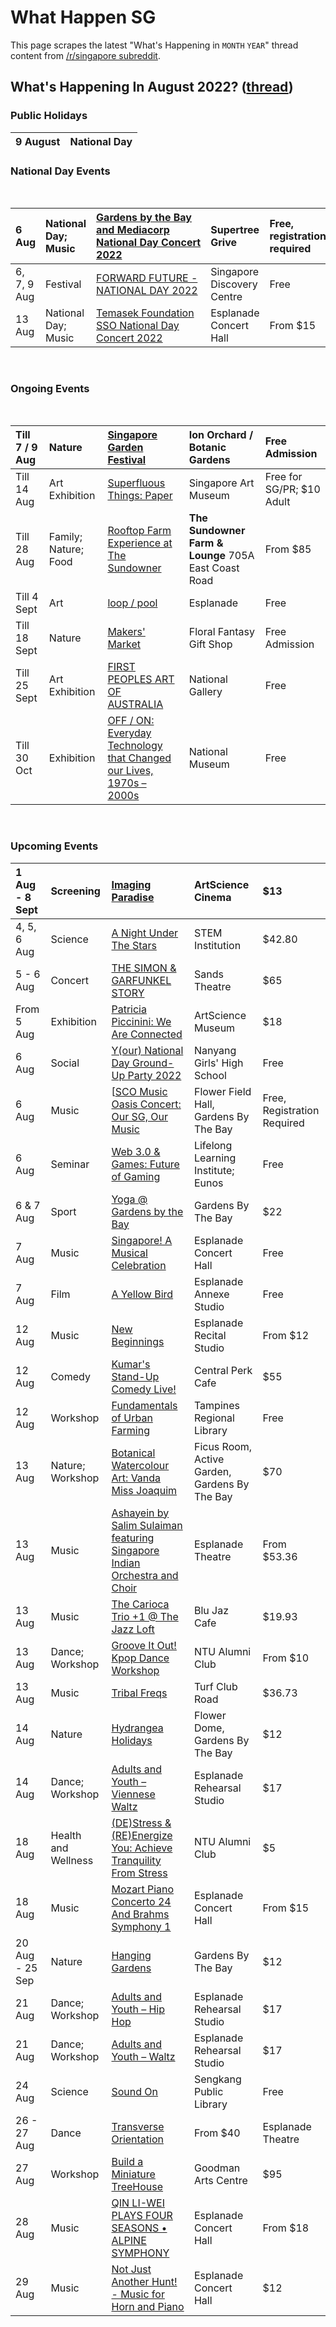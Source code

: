 # What Happen SG

This page scrapes the latest "What's Happening in `MONTH` `YEAR`" thread content from [/r/singapore subreddit](https://www.reddit.com/r/singapore/).

<!-- START HAPPENING -->
## What's Happening In August 2022? ([thread](https://www.reddit.com/r/singapore/comments/w7dswh/whats_happening_in_august_2022/))

### Public Holidays

|9 August|National Day|
|:-|:-|


### National Day Events

&#x200B;

|6 Aug|National Day; Music|[Gardens by the Bay and Mediacorp National Day Concert 2022](https://www.gardensbythebay.com.sg/en/things-to-do/calendar-of-events/national-day-concert-2022.html)|Supertree Grive|Free, registration required|
|:-|:-|:-|:-|:-|
|6, 7, 9 Aug|Festival|[FORWARD FUTURE - NATIONAL DAY 2022](https://www.sdc.com.sg/forward-future-national-day-2022/)|Singapore Discovery Centre|Free|
|13 Aug|National Day; Music|[Temasek Foundation SSO National Day Concert 2022](https://www.esplanade.com/whats-on/2022/temasek-foundation-sso-national-day-concert-2022)|Esplanade Concert Hall|From $15|

&#x200B;

### Ongoing Events

&#x200B;

|Till 7 / 9 Aug|Nature|[Singapore Garden Festival](https://sgf.nparks.gov.sg/)|Ion Orchard / Botanic Gardens|Free Admission|
|:-|:-|:-|:-|:-|
|Till 14 Aug|Art Exhibition|[Superfluous Things: Paper](https://www.singaporeartmuseum.sg/visit)|Singapore Art Museum|Free for SG/PR; $10 Adult|
|Till 28 Aug|Family; Nature; Food|[Rooftop Farm Experience at The Sundowner](https://feverup.com/m/100641?utm_source=landing&utm_medium=landing_candlelight_sin&utm_campaign=candlelight_sin&cp_landing=city_selector)|**The Sundowner Farm & Lounge** 705A East Coast Road|From $85|
|Till 4 Sept|Art|[loop / pool](https://www.esplanade.com/whats-on/festivals-and-series/series/2022/visual-arts/loop-pool)|Esplanade|Free|
|Till 18 Sept|Nature|[Makers' Market](https://www.gardensbythebay.com.sg/en/things-to-do/calendar-of-events/makers-market.html)|Floral Fantasy Gift Shop|Free Admission|
|Till 25 Sept|Art Exhibition|[FIRST PEOPLES ART OF AUSTRALIA](https://www.nationalgallery.sg/see-do/programme-detail/460894794/ever-present-first-peoples-art-of-australia)|National Gallery|Free|
|Till 30 Oct|Exhibition|[OFF / ON: Everyday Technology that Changed our Lives, 1970s – 2000s](https://www.nhb.gov.sg/nationalmuseum/our-exhibitions/exhibition-list/collecting-contemporary-singapore---technology-exhibition)|National Museum|Free|

&#x200B;

### Upcoming Events

|1 Aug - 8 Sept|Screening|[Imaging Paradise](https://www.marinabaysands.com/museum/events/imaging-paradise.html)|ArtScience Cinema|$13|
|:-|:-|:-|:-|:-|
|4, 5, 6 Aug|Science|[A Night Under The Stars](https://www.eventbrite.sg/e/a-night-under-the-stars-tickets-386006284187?aff=ebdssbdestsearch)|STEM Institution|$42.80|
|5 - 6 Aug|Concert|[THE SIMON & GARFUNKEL STORY](https://www.marinabaysands.com/entertainment/shows/the-simon-and-garfunkel-story.html)|Sands Theatre|$65|
|From 5 Aug|Exhibition|[Patricia Piccinini: We Are Connected](https://www.marinabaysands.com/museum/exhibitions/patricia-piccinini.html)|ArtScience Museum|$18|
|6 Aug|Social|[Y(our) National Day Ground-Up Party 2022](https://www.eventbrite.sg/e/your-national-day-ground-up-party-2022-tickets-381743072807)|Nanyang Girls' High School|Free|
|6 Aug|Music|\[[SCO Music Oasis Concert: Our SG, Our Music](https://www.gardensbythebay.com.sg/en/things-to-do/calendar-of-events/sco-music-oasis-concert-2022.html)|Flower Field Hall, Gardens By The Bay|Free, Registration Required|
|6 Aug|Seminar|[Web 3.0 & Games: Future of Gaming](https://www.eventbrite.sg/e/web-30-games-future-of-gaming-tickets-359311960747?aff=ebdssbdestsearch)|Lifelong Learning Institute; Eunos|Free|
|6 & 7 Aug|Sport|[Yoga @ Gardens by the Bay](https://www.gardensbythebay.com.sg/en/things-to-do/calendar-of-events/yoga-at-gardensbythebay.html)|Gardens By The Bay|$22|
|7 Aug|Music|[Singapore! A Musical Celebration](https://www.esplanade.com/whats-on/festivals-and-series/series/2022/beautiful-sunday/singapore-a-musical-celebration)|Esplanade Concert Hall|Free|
|7 Aug|Film|[A Yellow Bird](https://www.esplanade.com/whats-on/festivals-and-series/free-programmes/2022/red-dot-august/a-yellow-bird)|Esplanade Annexe Studio|Free|
|12 Aug|Music|[New Beginnings](https://www.esplanade.com/whats-on/2022/new-beginnings)|Esplanade Recital Studio|From $12|
|12 Aug|Comedy|[Kumar's Stand-Up Comedy Live!](https://www.eventbrite.sg/e/kumars-stand-up-comedy-live-tickets-388503964817?aff=ebdssbdestsearch)|Central Perk Cafe|$55|
|12 Aug|Workshop|[Fundamentals of Urban Farming](https://www.eventbrite.sg/e/fundamentals-of-urban-farming-registration-356224676597?aff=ebdssbdestsearch)|Tampines Regional Library|Free|
|13 Aug|Nature; Workshop|[Botanical Watercolour Art: Vanda Miss Joaquim](https://www.gardensbythebay.com.sg/en/things-to-do/calendar-of-events/botanical-watercolour-art-vanda-miss-joaquim-workshop.html)|Ficus Room, Active Garden, Gardens By The Bay|$70|
|13 Aug|Music|[Ashayein by Salim Sulaiman featuring Singapore Indian Orchestra and Choir](https://www.esplanade.com/whats-on/2022/ashayein-by-salim-sulaiman-featuring-singapore-indian-orchestra-and-choir)|Esplanade Theatre|From $53.36|
|13 Aug|Music|[The Carioca Trio +1 @ The Jazz Loft](https://www.eventbrite.sg/e/the-carioca-trio-1-the-jazz-loft-tickets-384408876297?aff=ebdssbdestsearch)|Blu Jaz Cafe|$19.93|
|13 Aug|Dance; Workshop|[Groove It Out! Kpop Dance Workshop](https://www.eventbrite.sg/e/groove-it-out-kpop-dance-workshop-tickets-387950218547?aff=ebdssbdestsearch)|NTU Alumni Club|From $10|
|13 Aug|Music|[Tribal Freqs](https://www.eventbrite.sg/e/tribal-freqs-tickets-388769900237?aff=ebdssbdestsearch)|Turf Club Road|$36.73|
|14 Aug|Nature|[Hydrangea Holidays](https://www.gardensbythebay.com.sg/en/things-to-do/calendar-of-events/hydrangea-holidays-2022.html)|Flower Dome, Gardens By The Bay|$12|
|14 Aug|Dance; Workshop|[Adults and Youth – Viennese Waltz](https://www.esplanade.com/whats-on/festivals-and-series/series/2022/footwork/workshops/adults-youth-viennese-waltz)|Esplanade Rehearsal Studio|$17|
|18 Aug|Health and Wellness|[(DE)Stress & (RE)Energize You: Achieve Tranquility From Stress](https://www.eventbrite.sg/e/destress-reenergize-you-achieve-tranquility-from-stress-tickets-386736217437?aff=ebdssbdestsearch)|NTU Alumni Club|$5|
|18 Aug|Music|[Mozart Piano Concerto 24 And Brahms Symphony 1](https://www.esplanade.com/whats-on/2022/mozart-piano-concerto-24-and-brahms-symphony-1)|Esplanade Concert Hall|From $15|
|20 Aug - 25 Sep|Nature|[Hanging Gardens](https://www.gardensbythebay.com.sg/en/things-to-do/calendar-of-events/hanging-gardens-2022.html)|Gardens By The Bay|$12|
|21 Aug|Dance; Workshop|[Adults and Youth – Hip Hop](https://www.esplanade.com/whats-on/festivals-and-series/series/2022/footwork/workshops/adults-youth-hip-hop-danz-people)|Esplanade Rehearsal Studio|$17|
|21 Aug|Dance; Workshop|[Adults and Youth – Waltz](https://www.esplanade.com/whats-on/festivals-and-series/series/2022/footwork/workshops/adults-youth-waltz)|Esplanade Rehearsal Studio|$17|
|24 Aug|Science|[Sound On](https://www.eventbrite.sg/e/sound-on-registration-377034138257?aff=ebdssbdestsearch)|Sengkang Public Library|Free|
|26 - 27 Aug|Dance|[Transverse Orientation](https://www.klook.com/en-SG/event-detail/101005897-2022-transverse-orientation/?spm=Event_Vertical.AllEvent_LIST&clickId=ff9b578c24)|From $40|Esplanade Theatre|
|27 Aug|Workshop|[Build a Miniature TreeHouse](https://www.eventbrite.sg/e/build-a-miniature-treehouse-tickets-387976517207?aff=ebdssbdestsearch)|Goodman Arts Centre|$95|
|28 Aug|Music|[QIN LI-WEI PLAYS FOUR SEASONS • ALPINE SYMPHONY](https://www.sistic.com.sg/events/alpine0822)|Esplanade Concert Hall|From $18|
|29 Aug|Music|[Not Just Another Hunt! - Music for Horn and Piano](https://www.esplanade.com/whats-on/festivals-and-series/series/2022/munch-lunchtime-concert-series/not-just-another-hunt-music-for-horn-and-piano)|Esplanade Concert Hall|$12|

&#x200B;
<!-- END HAPPENING -->
